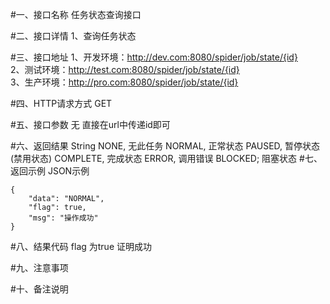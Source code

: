#一、接口名称
任务状态查询接口

#二、接口详情
1、查询任务状态

#三、接口地址
1、开发环境：http://dev.com:8080/spider/job/state/{id}    
2、测试环境：http://test.com:8080/spider/job/state/{id}   
3、生产环境：http://pro.com:8080/spider/job/state/{id}   

#四、HTTP请求方式
GET

#五、接口参数
无 直接在url中传递id即可


#六、返回结果
String
NONE,  无此任务
NORMAL,  正常状态
PAUSED,  暂停状态(禁用状态)
COMPLETE, 完成状态
ERROR,    调用错误
BLOCKED;  阻塞状态
#七、返回示例
JSON示例  

  
    {
        "data": "NORMAL",
        "flag": true,
        "msg": "操作成功"
    }

#八、结果代码
flag 为true 证明成功

#九、注意事项

#十、备注说明
